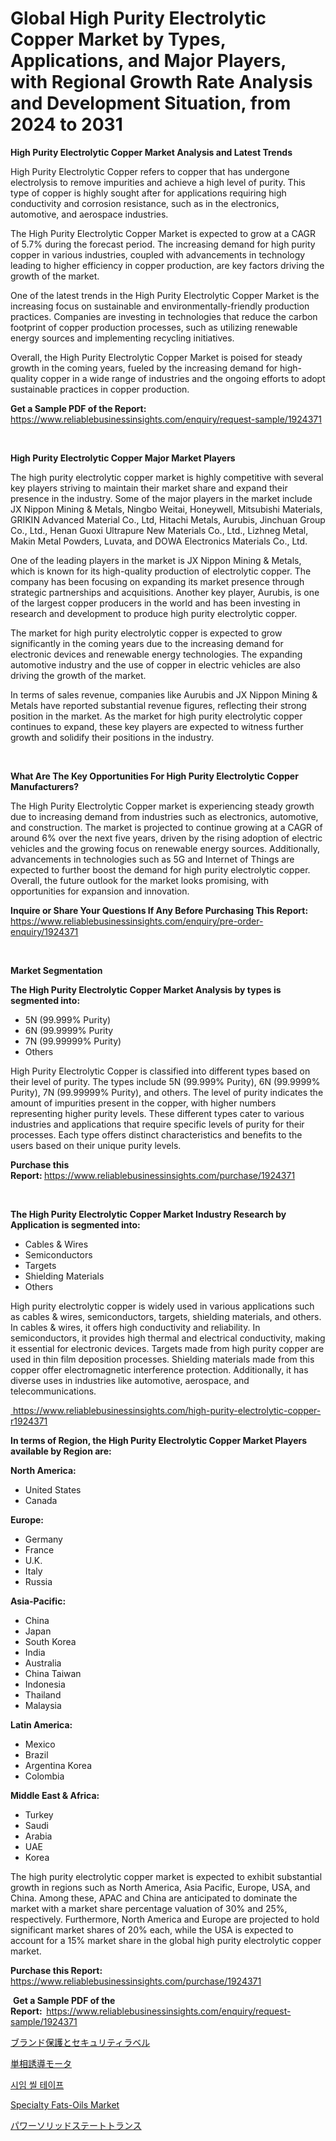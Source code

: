<p><h1>Global High Purity Electrolytic Copper Market by Types, Applications, and Major Players, with Regional Growth Rate Analysis and Development Situation, from 2024 to 2031</h1></p><p><strong>High Purity Electrolytic Copper Market Analysis and Latest Trends</strong></p>
<p><p>High Purity Electrolytic Copper refers to copper that has undergone electrolysis to remove impurities and achieve a high level of purity. This type of copper is highly sought after for applications requiring high conductivity and corrosion resistance, such as in the electronics, automotive, and aerospace industries.</p><p>The High Purity Electrolytic Copper Market is expected to grow at a CAGR of 5.7% during the forecast period. The increasing demand for high purity copper in various industries, coupled with advancements in technology leading to higher efficiency in copper production, are key factors driving the growth of the market.</p><p>One of the latest trends in the High Purity Electrolytic Copper Market is the increasing focus on sustainable and environmentally-friendly production practices. Companies are investing in technologies that reduce the carbon footprint of copper production processes, such as utilizing renewable energy sources and implementing recycling initiatives.</p><p>Overall, the High Purity Electrolytic Copper Market is poised for steady growth in the coming years, fueled by the increasing demand for high-quality copper in a wide range of industries and the ongoing efforts to adopt sustainable practices in copper production.</p></p>
<p><strong>Get a Sample PDF of the Report:&nbsp;</strong> <a href="https://www.reliablebusinessinsights.com/enquiry/request-sample/1924371">https://www.reliablebusinessinsights.com/enquiry/request-sample/1924371</a></p>
<p>&nbsp;</p>
<p><strong>High Purity Electrolytic Copper Major Market Players</strong></p>
<p><p>The high purity electrolytic copper market is highly competitive with several key players striving to maintain their market share and expand their presence in the industry. Some of the major players in the market include JX Nippon Mining & Metals, Ningbo Weitai, Honeywell, Mitsubishi Materials, GRIKIN Advanced Material Co., Ltd, Hitachi Metals, Aurubis, Jinchuan Group Co., Ltd., Henan Guoxi Ultrapure New Materials Co., Ltd., Lizhneg Metal, Makin Metal Powders, Luvata, and DOWA Electronics Materials Co., Ltd.</p><p>One of the leading players in the market is JX Nippon Mining & Metals, which is known for its high-quality production of electrolytic copper. The company has been focusing on expanding its market presence through strategic partnerships and acquisitions. Another key player, Aurubis, is one of the largest copper producers in the world and has been investing in research and development to produce high purity electrolytic copper.</p><p>The market for high purity electrolytic copper is expected to grow significantly in the coming years due to the increasing demand for electronic devices and renewable energy technologies. The expanding automotive industry and the use of copper in electric vehicles are also driving the growth of the market.</p><p>In terms of sales revenue, companies like Aurubis and JX Nippon Mining & Metals have reported substantial revenue figures, reflecting their strong position in the market. As the market for high purity electrolytic copper continues to expand, these key players are expected to witness further growth and solidify their positions in the industry.</p></p>
<p>&nbsp;</p>
<p><strong>What Are The Key Opportunities For High Purity Electrolytic Copper Manufacturers?</strong></p>
<p><p>The High Purity Electrolytic Copper market is experiencing steady growth due to increasing demand from industries such as electronics, automotive, and construction. The market is projected to continue growing at a CAGR of around 6% over the next five years, driven by the rising adoption of electric vehicles and the growing focus on renewable energy sources. Additionally, advancements in technologies such as 5G and Internet of Things are expected to further boost the demand for high purity electrolytic copper. Overall, the future outlook for the market looks promising, with opportunities for expansion and innovation.</p></p>
<p><strong>Inquire or Share Your Questions If Any Before Purchasing This Report:</strong> <a href="https://www.reliablebusinessinsights.com/enquiry/pre-order-enquiry/1924371">https://www.reliablebusinessinsights.com/enquiry/pre-order-enquiry/1924371</a></p>
<p>&nbsp;</p>
<p><strong>Market Segmentation</strong></p>
<p><strong>The High Purity Electrolytic Copper Market Analysis by types is segmented into:</strong></p>
<p><ul><li>5N (99.999% Purity)</li><li>6N (99.9999% Purity</li><li>7N (99.99999% Purity)</li><li>Others</li></ul></p>
<p><p>High Purity Electrolytic Copper is classified into different types based on their level of purity. The types include 5N (99.999% Purity), 6N (99.9999% Purity), 7N (99.99999% Purity), and others. The level of purity indicates the amount of impurities present in the copper, with higher numbers representing higher purity levels. These different types cater to various industries and applications that require specific levels of purity for their processes. Each type offers distinct characteristics and benefits to the users based on their unique purity levels.</p></p>
<p><strong>Purchase this Report:&nbsp;</strong><a href="https://www.reliablebusinessinsights.com/purchase/1924371">https://www.reliablebusinessinsights.com/purchase/1924371</a></p>
<p>&nbsp;</p>
<p><strong>The High Purity Electrolytic Copper Market Industry Research by Application is segmented into:</strong></p>
<p><ul><li>Cables & Wires</li><li>Semiconductors</li><li>Targets</li><li>Shielding Materials</li><li>Others</li></ul></p>
<p><p>High purity electrolytic copper is widely used in various applications such as cables & wires, semiconductors, targets, shielding materials, and others. In cables & wires, it offers high conductivity and reliability. In semiconductors, it provides high thermal and electrical conductivity, making it essential for electronic devices. Targets made from high purity copper are used in thin film deposition processes. Shielding materials made from this copper offer electromagnetic interference protection. Additionally, it has diverse uses in industries like automotive, aerospace, and telecommunications.</p></p>
<p><a href="https://www.reliablebusinessinsights.com/high-purity-electrolytic-copper-r1924371">&nbsp;https://www.reliablebusinessinsights.com/high-purity-electrolytic-copper-r1924371</a></p>
<p><strong>In terms of Region, the High Purity Electrolytic Copper Market Players available by Region are:</strong></p>
<p>
    <p> <strong> North America: </strong>
        <ul>
            <li>United States</li>
            <li>Canada</li>
        </ul>
        </p> 
    <p> <strong> Europe: </strong>
        <ul>
            <li>Germany</li>
            <li>France</li>
            <li>U.K.</li>
            <li>Italy</li>
            <li>Russia</li>
        </ul>
        </p> 
    <p> <strong> Asia-Pacific: </strong>
        <ul>
            <li>China</li>
            <li>Japan</li>
            <li>South Korea</li>
            <li>India</li>
            <li>Australia</li>
            <li>China Taiwan</li>
            <li>Indonesia</li>
            <li>Thailand</li>
            <li>Malaysia</li>
        </ul>
        </p> 
    <p> <strong> Latin America: </strong>
        <ul>
            <li>Mexico</li>
            <li>Brazil</li>
            <li>Argentina Korea</li>
            <li>Colombia</li>
        </ul>
        </p> 
    <p> <strong> Middle East & Africa: </strong>
        <ul>
            <li>Turkey</li>
            <li>Saudi</li>
            <li>Arabia</li>
            <li>UAE</li>
            <li>Korea</li>
        </ul>
    </p>
    </p>
<p><p>The high purity electrolytic copper market is expected to exhibit substantial growth in regions such as North America, Asia Pacific, Europe, USA, and China. Among these, APAC and China are anticipated to dominate the market with a market share percentage valuation of 30% and 25%, respectively. Furthermore, North America and Europe are projected to hold significant market shares of 20% each, while the USA is expected to account for a 15% market share in the global high purity electrolytic copper market.</p></p>
<p><strong>Purchase this Report: </strong><a href="https://www.reliablebusinessinsights.com/purchase/1924371">https://www.reliablebusinessinsights.com/purchase/1924371</a></p>
<p>&nbsp;<strong>Get a Sample PDF of the Report:&nbsp;&nbsp;</strong><a href="https://www.reliablebusinessinsights.com/enquiry/request-sample/1924371">https://www.reliablebusinessinsights.com/enquiry/request-sample/1924371</a></p>
<p><strong></strong></p>
<p><p><a href="https://medium.com/@oggzzdkk92/%E3%83%96%E3%83%A9%E3%83%B3%E3%83%89%E4%BF%9D%E8%AD%B7%E3%81%A8%E3%82%BB%E3%82%AD%E3%83%A5%E3%83%AA%E3%83%86%E3%82%A3%E3%83%A9%E3%83%99%E3%83%AB%E5%B8%82%E5%A0%B4%E3%81%AE%E6%96%B0%E8%88%88%E3%83%88%E3%83%AC%E3%83%B3%E3%83%89%E3%81%A82024%E5%B9%B4%E3%81%8B%E3%82%892031%E5%B9%B4%E3%81%BE%E3%81%A7%E3%81%AE%E5%B0%86%E6%9D%A5%E5%B1%95%E6%9C%9B-2b39b7ae4e11">ブランド保護とセキュリティラベル</a></p><p><a href="https://github.com/AbigaleHuel/Market-Research-Report-List-1/blob/main/5328597115414.md">単相誘導モータ</a></p><p><a href="https://medium.com/@levihamilton519/2024%EB%85%84%EB%B6%80%ED%84%B0-2031%EB%85%84%EA%B9%8C%EC%A7%80%EC%9D%98-%EC%8B%9C%EC%9E%A5-%EC%A0%90%EC%9C%A0%EC%9C%A8-%EB%B0%8F-%EA%B2%BD%EC%9F%81%EC%A0%81-%ED%92%8D%EA%B2%BD%EC%97%90-%EB%8C%80%ED%95%9C-%ED%86%B5%EC%B0%B0%EB%A0%A5-e524a7d97a7c">시임 씰 테이프</a></p><p><a href="https://github.com/eeenafisainka/Market-Research-Report-List-1/blob/main/specialty-fats-oils-market.md">Specialty Fats-Oils Market</a></p><p><a href="https://github.com/lrlmopnhwd79300/Market-Research-Report-List-2/blob/main/6787887115415.md">パワーソリッドステートトランス</a></p></p>